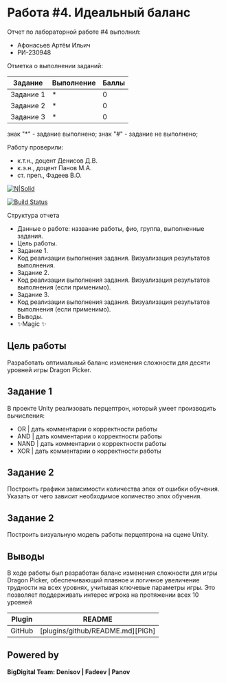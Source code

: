 # Работа #4. Идеальный баланс
Отчет по лабораторной работе #4 выполнил:
- Афонасьев Артём Ильич
- РИ-230948

Отметка о выполнении заданий:

| Задание | Выполнение | Баллы |
| ------ | ------ | ------ |
| Задание 1 | * | 0 |
| Задание 2 | * | 0 |
| Задание 3 | * | 0 |

знак "*" - задание выполнено; знак "#" - задание не выполнено;

Работу проверили:
- к.т.н., доцент Денисов Д.В.
- к.э.н., доцент Панов М.А.
- ст. преп., Фадеев В.О.

[![N|Solid](https://cldup.com/dTxpPi9lDf.thumb.png)](https://nodesource.com/products/nsolid)

[![Build Status](https://travis-ci.org/joemccann/dillinger.svg?branch=master)](https://travis-ci.org/joemccann/dillinger)

Структура отчета

- Данные о работе: название работы, фио, группа, выполненные задания.
- Цель работы.
- Задание 1.
- Код реализации выполнения задания. Визуализация результатов выполнения.
- Задание 2.
- Код реализации выполнения задания. Визуализация результатов выполнения (если применимо).
- Задание 3.
- Код реализации выполнения задания. Визуализация результатов выполнения (если применимо).
- Выводы.
- ✨Magic ✨

## Цель работы
Разработать оптимальный баланс изменения сложности для десяти уровней игры Dragon Picker.

## Задание 1
В проекте Unity реализовать перцептрон, который умеет производить вычисления:
- OR | дать комментарии о корректности работы
- AND | дать комментарии о корректности работы
- NAND | дать комментарии о корректности работы
- XOR | дать комментарии о корректности работы

  
  

## Задание 2
Построить графики зависимости количества эпох от ошибки обучения. Указать от чего зависит необходимое количество эпох обучения.

## Задание 2
Построить визуальную модель работы перцептрона на сцене Unity.


## Выводы
В ходе работы был разработан баланс изменения сложности для игры Dragon Picker, обеспечивающий плавное и логичное увеличение трудности на всех уровнях, учитывая ключевые параметры игры. Это позволяет поддерживать интерес игрока на протяжении всех 10 уровней



| Plugin | README |
| ------ | ------ |
| GitHub | [plugins/github/README.md][PlGh] |

## Powered by

**BigDigital Team: Denisov | Fadeev | Panov**
